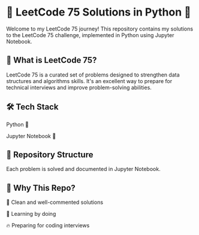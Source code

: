 # 🚀 LeetCode 75 Solutions in Python 🐍
Welcome to my LeetCode 75 journey! This repository contains my solutions to the LeetCode 75 challenge, implemented in Python using Jupyter Notebook.

## 📌 What is LeetCode 75?
LeetCode 75 is a curated set of problems designed to strengthen data structures and algorithms skills. It's an excellent way to prepare for technical interviews and improve problem-solving abilities.

## 🛠️ Tech Stack
Python 🐍

Jupyter Notebook 📓

## 📂 Repository Structure
Each problem is solved and documented in Jupyter Notebook.

## 🌟 Why This Repo?
📖 Clean and well-commented solutions

🚀 Learning by doing

🔥 Preparing for coding interviews
